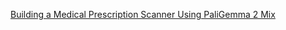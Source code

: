 [Building a Medical Prescription Scanner Using PaliGemma 2 Mix](https://www.analyticsvidhya.com/blog/2025/03/building-a-medical-prescription-scanner/)

